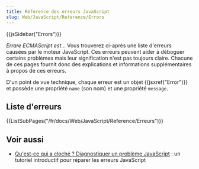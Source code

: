 ```yaml
---
title: Référence des erreurs JavaScript
slug: Web/JavaScript/Reference/Errors
---
```


{{jsSidebar("Errors")}}

_Errare ECMAScript est_…
Vous trouverez ci-après une liste d'erreurs causées par le moteur JavaScript. Ces erreurs peuvent aider à déboguer certains problèmes mais leur signification n'est pas toujours claire. Chacune de ces pages fournit donc des explications et informations supplémentaires à propos de ces erreurs.

D'un point de vue technique, chaque erreur est un objet {{jsxref("Error")}} et possède une propriété `name` (son nom) et une propriété `message`.

## Liste d'erreurs

{{ListSubPages("/fr/docs/Web/JavaScript/Reference/Erreurs")}}

## Voir aussi

- [Qu'est-ce qui a cloché ? Diagnostiquer un problème JavaScript](/fr/docs/Learn_web_development/Core/Scripting/What_went_wrong) : un tutoriel introductif pour réparer les erreurs JavaScript
